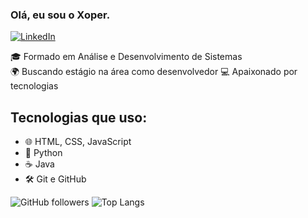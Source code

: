 ### Olá, eu sou o Xoper. 
[![LinkedIn](https://img.shields.io/badge/LinkedIn-0077B5?style=for-the-badge&logo=linkedin&logoColor=white)](https://www.linkedin.com/in/pedro-barros-399b41270/)

🎓 Formado em Análise e Desenvolvimento de Sistemas  
🌍 Buscando estágio na área como desenvolvedor
💻 Apaixonado por tecnologias 

## Tecnologias que uso:
- 🌐 HTML, CSS, JavaScript
- 🐍 Python
- ☕ Java
- 🛠️ Git e GitHub


![GitHub followers](https://img.shields.io/github/followers/SeuUsuario?style=social)
![Top Langs](https://github-readme-stats.vercel.app/api/top-langs/?username=SeuUsuario&layout=compact)

